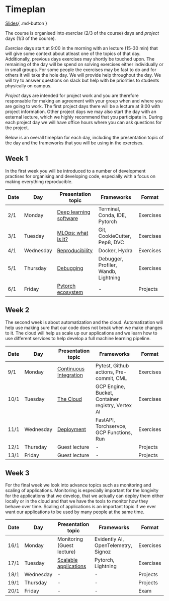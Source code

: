 # Timeplan

[Slides](../../slides/Intro%20to%20the%20course.pdf){ .md-button }

The course is organised into *exercise* (2/3 of the course) days and *project* days (1/3 of the course).

*Exercise* days start at 9:00 in the morning with an lecture (15-30 min) that will give some context about atleast one
of the topics of that day. Additionally, previous days exercises may shortly be touched upon. The remaining of the day
will be spend on solving exercises either individually or in small groups. For some people the exercises may be fast to
do and for others it will take the hole day. We will provide help throughout the day. We will try to answer questions
on slack but help with be priorities to students physically on campus.

*Project* days are intended for project work and you are therefore responsable for making an agreement with your group
when and where you are going to work. The first project days there will be a lecture at 9:00 with project information.
Other project days we may also start the day with an external lecture, which we highly recommend that you participate
in. During each project day we will have office hours where you can ask questions for the project.

Below is an overall timeplan for each day, including the presentation topic of the day and the frameworks that you will
be using in the exercises.

## Week 1

In the first week you will be introduced to a number of development practises for organising and developing code,
especially with a focus on making everything reproducible.

Date | Day       | Presentation topic                                                 | Frameworks                           | Format
-----|-----------|--------------------------------------------------------------------|--------------------------------------|-----------
2/1  | Monday    | [Deep learning software](../slides/Deep%20Learning%20software.pdf) | Terminal, Conda, IDE, Pytorch        | Exercises
3/1  | Tuesday   | [MLOps: what is it?](../slides/What%20is%20MLOps.pdf)              | Git, CookieCutter, Pep8, DVC         | Exercises
4/1  | Wednesday | [Reproducibility](../slides/Reproducibility.pdf)                   | Docker, Hydra                        | Exercises
5/1  | Thursday  | [Debugging](../slides/Debugging%20ML%20Code.pdf)                   | Debugger, Profiler, Wandb, Lightning | Exercises
6/1  | Friday    | [Pytorch ecosystem](../slides/Projects.pdf)                        | -                                    | Projects

## Week 2

The second week is about automatization and the cloud. Automatization will help use making sure that our code
does not break when we make changes to it. The cloud will help us scale up our applications and we learn how to use
different services to help develop a full machine learning pipeline.

Date | Day       | Presentation topic                                              | Frameworks                                        | Format
-----|-----------|-----------------------------------------------------------------|---------------------------------------------------|-----------
9/1  | Monday    | [Continuous Integration](../slides/Continues%20Integration.pdf) | Pytest, Github actions, Pre-commit, CML           | Exercises
10/1 | Tuesday   | [The Cloud](../slides/Cloud%20Intro.pdf)                        | GCP Engine, Bucket, Container registry, Vertex AI | Exercises
11/1 | Wednesday | [Deployment](../slides/Deployment.pdf)                          | FastAPI, Torchservce, GCP Functions, Run          | Exercises
12/1 | Thursday  | Guest lecture                                                   | -                                                 | Projects
13/1 | Friday    | Guest lecture                                                   | -                                                 | Projects

## Week 3

For the final week we look into advance topics such as monitoring and scaling of applications. Monitoring is especially
important for the longivity for the applications that we develop, that we actually can deploy them either
locally or in the cloud and that we have the tools to monitor how they behave over time. Scaling of applications is an
important topic if we ever want our applications to be used by many people at the same time.

Date | Day       | Presentation topic                                                | Frameworks                          | Format
-----|-----------|-------------------------------------------------------------------|-------------------------------------|----------
16/1 | Monday    | Monitoring (Guest lecture)                                        | Evidently AI, OpenTelemetry, Signoz | Exercises
17/1 | Tuesday   | [Scalable applications](../slides/Distributed%20applications.pdf) | Pytorch, Lightning                  | Exercises
18/1 | Wednesday | -                                                                 | -                                   | Projects
19/1 | Thursday  | -                                                                 | -                                   | Projects
20/1 | Friday    | -                                                                 | -                                   | Exam

